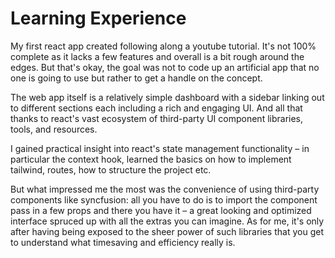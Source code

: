 # Learning Experience
My first react app created following along a youtube tutorial. It's not 100% complete as it lacks
a few features and overall is a bit rough around the edges. But that's okay, the goal was not to code up an artificial app that no one is going to use but rather to get a handle on the concept.

The web app itself is a relatively simple dashboard with a sidebar linking out to different sections each including a rich and engaging UI. And all that thanks to react's vast ecosystem of third-party UI component libraries, tools, and resources.

I gained practical insight into react's state management functionality – in particular the context hook, learned the basics on how to implement tailwind, routes, how to structure the project etc.

But what impressed me the most was the convenience of using third-party components like syncfusion: all you have to do is to import the component pass in a few props and there you have it – a great looking and optimized interface spruced up with all the extras you can imagine. As for me, it's only after having being exposed to the sheer power of such libraries that you get to understand what timesaving and efficiency really is.